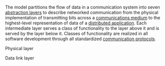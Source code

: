 The model partitions the flow of data in a communication system into seven [abstraction layers](https://en.wikipedia.org/wiki/Abstraction_layer) to describe networked communication from the physical implementation of transmitting bits across a [communications medium](https://en.wikipedia.org/wiki/Transmission_medium) to the highest-level representation of data of a [distributed application](https://en.wikipedia.org/wiki/Distributed_application). Each intermediate layer serves a class of functionality to the layer above it and is served by the layer below it. Classes of functionality  are realized in all software development through all standardized [communication protocols](https://en.wikipedia.org/wiki/Communication_protocol).

Physical layer

Data link layer

